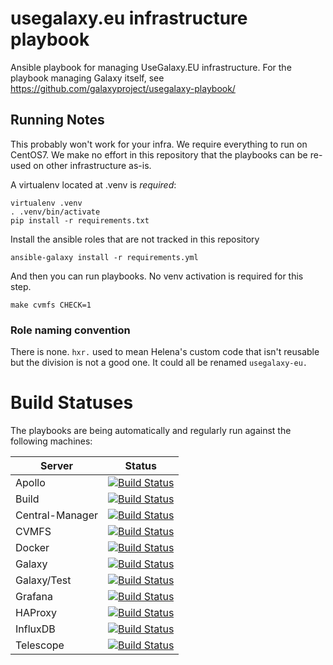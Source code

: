 # usegalaxy.eu infrastructure playbook

Ansible playbook for managing UseGalaxy.EU infrastructure. For the playbook
managing Galaxy itself, see https://github.com/galaxyproject/usegalaxy-playbook/

## Running Notes

This probably won't work for your infra. We require everything to run on
CentOS7. We make no effort in this repository that the playbooks can be re-used
on other infrastructure as-is.

A virtualenv located at .venv is *required*:

```
virtualenv .venv
. .venv/bin/activate
pip install -r requirements.txt
```

Install the ansible roles that are not tracked in this repository

```
ansible-galaxy install -r requirements.yml
```

And then you can run playbooks. No venv activation is required for this step.

```
make cvmfs CHECK=1
```

### Role naming convention

There is none. `hxr.` used to mean Helena's custom code that isn't reusable but the division is not a good one. It could all be renamed `usegalaxy-eu.`

# Build Statuses

The playbooks are being automatically and regularly run against the following machines:

Server          | Status
---             | ---
Apollo          | [![Build Status](https://build.galaxyproject.eu/buildStatus/icon?job=usegalaxy-eu%2Fplaybooks%2Fapollo)](https://build.galaxyproject.eu/job/usegalaxy-eu/job/playbooks/job/apollo/)
Build           | [![Build Status](https://build.galaxyproject.eu/buildStatus/icon?job=usegalaxy-eu%2Fplaybooks%2Fbuild)](https://build.galaxyproject.eu/job/usegalaxy-eu/job/playbooks/job/build/)
Central-Manager | [![Build Status](https://build.galaxyproject.eu/buildStatus/icon?job=usegalaxy-eu%2Fplaybooks%2Fcentral-manager)](https://build.galaxyproject.eu/job/usegalaxy-eu/job/playbooks/job/central-manager/)
CVMFS           | [![Build Status](https://build.galaxyproject.eu/buildStatus/icon?job=usegalaxy-eu%2Fplaybooks%2Fcvmfs)](https://build.galaxyproject.eu/job/usegalaxy-eu/job/playbooks/job/cvmfs/)
Docker          | [![Build Status](https://build.galaxyproject.eu/buildStatus/icon?job=usegalaxy-eu%2Fplaybooks%2Fdocker)](https://build.galaxyproject.eu/job/usegalaxy-eu/job/playbooks/job/docker/)
Galaxy          | [![Build Status](https://build.galaxyproject.eu/buildStatus/icon?job=usegalaxy-eu%2Fplaybooks%2Fgalaxy)](https://build.galaxyproject.eu/job/usegalaxy-eu/job/playbooks/job/galaxy/)
Galaxy/Test     | [![Build Status](https://build.galaxyproject.eu/buildStatus/icon?job=usegalaxy-eu%2Fplaybooks%2Fgalaxy-test)](https://build.galaxyproject.eu/job/usegalaxy-eu/job/playbooks/job/galaxy-test/)
Grafana         | [![Build Status](https://build.galaxyproject.eu/buildStatus/icon?job=usegalaxy-eu%2Fplaybooks%2Fstats)](https://build.galaxyproject.eu/job/usegalaxy-eu/job/playbooks/job/stats/)
HAProxy         | [![Build Status](https://build.galaxyproject.eu/buildStatus/icon?job=usegalaxy-eu%2Fplaybooks%2Fhaproxy-internal)](https://build.galaxyproject.eu/job/usegalaxy-eu/job/playbooks/job/haproxy-internal/)
InfluxDB        | [![Build Status](https://build.galaxyproject.eu/buildStatus/icon?job=usegalaxy-eu%2Fplaybooks%2Finfluxdb)](https://build.galaxyproject.eu/job/usegalaxy-eu/job/playbooks/job/influxdb/)
Telescope       | [![Build Status](https://build.galaxyproject.eu/buildStatus/icon?job=usegalaxy-eu%2Fplaybooks%2Ftelescope)](https://build.galaxyproject.eu/job/usegalaxy-eu/job/playbooks/job/telescope/)
